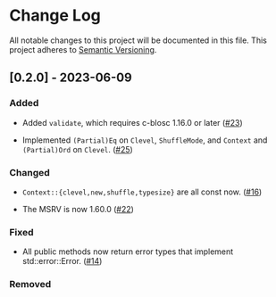 # Change Log

All notable changes to this project will be documented in this file.
This project adheres to [Semantic Versioning](https://semver.org/).

## [0.2.0] - 2023-06-09

### Added

- Added `validate`, which requires c-blosc 1.16.0 or later
  ([#23](https://github.com/asomers/blosc-rs/pull/23))

- Implemented `(Partial)Eq` on `Clevel`, `ShuffleMode`, and `Context` and
  `(Partial)Ord` on `Clevel`.
  ([#25](https://github.com/asomers/blosc-rs/pull/25))

### Changed

- `Context::{clevel,new,shuffle,typesize}` are all const now.
  ([#16](https://github.com/asomers/blosc-rs/pull/16))

- The MSRV is now 1.60.0
  ([#22](https://github.com/asomers/blosc-rs/pull/22))

### Fixed

- All public methods now return error types that implement std::error::Error.
  ([#14](https://github.com/asomers/blosc-rs/pull/14))

### Removed
